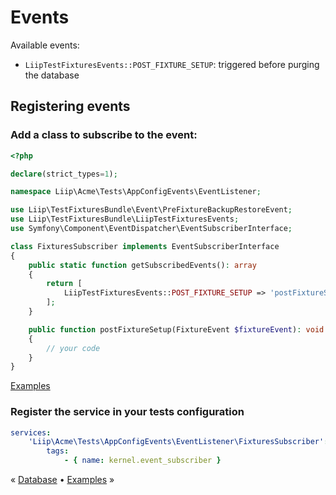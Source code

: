 # Events

Available events:

- `LiipTestFixturesEvents::POST_FIXTURE_SETUP`: triggered before purging the database

## Registering events

### Add a class to subscribe to the event:

```php
<?php

declare(strict_types=1);

namespace Liip\Acme\Tests\AppConfigEvents\EventListener;

use Liip\TestFixturesBundle\Event\PreFixtureBackupRestoreEvent;
use Liip\TestFixturesBundle\LiipTestFixturesEvents;
use Symfony\Component\EventDispatcher\EventSubscriberInterface;

class FixturesSubscriber implements EventSubscriberInterface
{
    public static function getSubscribedEvents(): array
    {
        return [
            LiipTestFixturesEvents::POST_FIXTURE_SETUP => 'postFixtureSetup',
        ];
    }

    public function postFixtureSetup(FixtureEvent $fixtureEvent): void
    {
        // your code
    }
}
```

[Examples](../tests/AppConfigEvents/EventListener/FixturesSubscriber.php)

### Register the service in your tests configuration

```yaml
services:
    'Liip\Acme\Tests\AppConfigEvents\EventListener\FixturesSubscriber':
        tags:
            - { name: kernel.event_subscriber }
```

« [Database](./database.md) • [Examples](./examples.md) »
